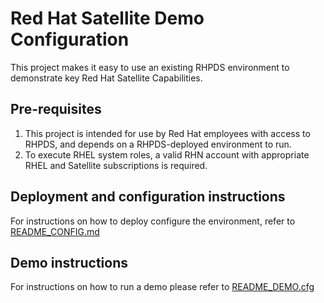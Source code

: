 # Red Hat Satellite Demo Configuration

This project makes it easy to use an existing RHPDS environment to demonstrate key Red Hat Satellite Capabilities.

## Pre-requisites

1. This project is intended for use by Red Hat employees with access to RHPDS, and depends on a RHPDS-deployed environment to run.
2. To execute RHEL system roles, a valid RHN account with appropriate RHEL and Satellite subscriptions is required.

## Deployment and configuration instructions

For instructions on how to deploy configure the environment, refer to [README_CONFIG.md](README_CONFIG.md)

## Demo instructions

For instructions on how to run a demo please refer to [README_DEMO.cfg](README_DEMO.cfg)
